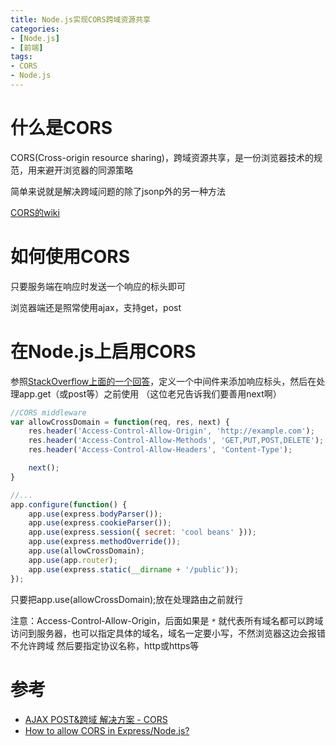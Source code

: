 ```yaml
---
title: Node.js实现CORS跨域资源共享
categories:
- [Node.js]
- [前端]
tags:
- CORS
- Node.js
---
```


# 什么是CORS

CORS(Cross-origin resource sharing)，跨域资源共享，是一份浏览器技术的规范，用来避开浏览器的同源策略

简单来说就是解决跨域问题的除了jsonp外的另一种方法

[CORS的wiki][]

# 如何使用CORS

只要服务端在响应时发送一个响应的标头即可

浏览器端还是照常使用ajax，支持get，post

# 在Node.js上启用CORS

参照[StackOverflow上面的一个回答][How to allow CORS in Express/Node.js?]，定义一个中间件来添加响应标头，然后在处理app.get（或post等）之前使用
（这位老兄告诉我们要善用next啊）

```javascript
//CORS middleware
var allowCrossDomain = function(req, res, next) {
    res.header('Access-Control-Allow-Origin', 'http://example.com');
    res.header('Access-Control-Allow-Methods', 'GET,PUT,POST,DELETE');
    res.header('Access-Control-Allow-Headers', 'Content-Type');

    next();
}

//...
app.configure(function() {
    app.use(express.bodyParser());
    app.use(express.cookieParser());
    app.use(express.session({ secret: 'cool beans' }));
    app.use(express.methodOverride());
    app.use(allowCrossDomain);
    app.use(app.router);
    app.use(express.static(__dirname + '/public'));
});
```

只要把app.use(allowCrossDomain);放在处理路由之前就行

注意：Access-Control-Allow-Origin，后面如果是 `*` 就代表所有域名都可以跨域访问到服务器，也可以指定具体的域名，域名一定要小写，不然浏览器这边会报错不允许跨域
然后要指定协议名称，http或https等

# 参考

* [AJAX POST&跨域 解决方案 - CORS][]
* [How to allow CORS in Express/Node.js?][]




[CORS的wiki]: https://en.wikipedia.org/wiki/Cross-origin_resource_sharing
[How to allow CORS in Express/Node.js?]: http://stackoverflow.com/questions/7067966/how-to-allow-cors-in-express-node-js
[AJAX POST&跨域 解决方案 - CORS]: http://blog.csdn.net/suhenhappy/article/details/18043241
